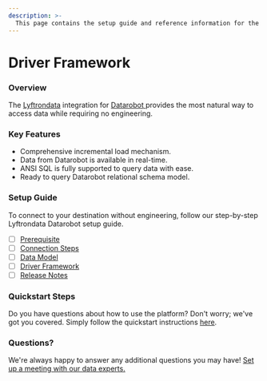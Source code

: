 ```yaml
---
description: >-
  This page contains the setup guide and reference information for the Datarobot source connector.
---
```


# Driver Framework

### Overview

The [Lyftrondata](https://www.lyftrondata.com/) integration for [Datarobot](https://www.lyftrondata.com/integration/datarobot/)[ ](https://www.lyftrondata.com/integration/datarobot/)provides the most natural way to access data while requiring no engineering.

### Key Features

* Comprehensive incremental load mechanism.
* Data from Datarobot is available in real-time.&#x20;
* ANSI SQL is fully supported to query data with ease.
* Ready to query Datarobot relational schema model.

### Setup Guide

To connect to your destination without engineering, follow our step-by-step Lyftrondata Datarobot setup guide.

* [ ] [Prerequisite](../../business-analytics/datarobot/prerequisite.md)
* [ ] [Connection Steps](../../business-analytics/datarobot/connection-steps.md)
* [ ] [Data Model](../../business-analytics/datarobot/data-model/)
* [ ] [Driver Framework](../../business-analytics/datarobot/driver-framework/)
* [ ] [Release Notes](../../business-analytics/datarobot/release-notes.md)

### Quickstart Steps

Do you have questions about how to use the platform? Don't worry; we've got you covered. Simply follow the quickstart instructions [here](../../../quickstart-steps.md).

### Questions? <a href="#questions" id="questions"></a>

We're always happy to answer any additional questions you may have! [Set up a meeting with our data experts.](https://www.lyftrondata.com/book-a-meeting/)


